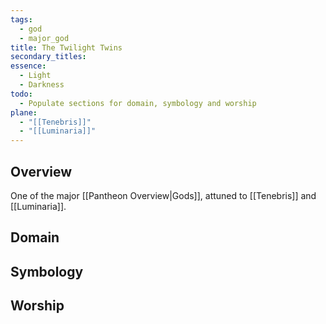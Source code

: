 ```yaml
---
tags:
  - god
  - major_god
title: The Twilight Twins
secondary_titles: 
essence:
  - Light
  - Darkness
todo:
  - Populate sections for domain, symbology and worship
plane:
  - "[[Tenebris]]"
  - "[[Luminaria]]"
---
```

## Overview
One of the major [[Pantheon Overview|Gods]], attuned to [[Tenebris]] and [[Luminaria]].
## Domain

## Symbology

## Worship
